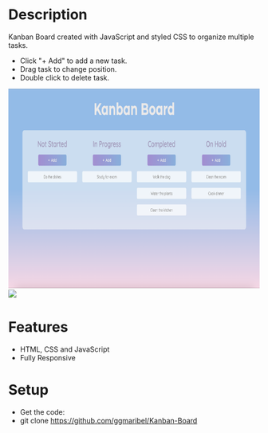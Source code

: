 # Description

Kanban Board created with JavaScript and styled CSS to organize multiple tasks.

- Click "+ Add" to add a new task.
- Drag task to change position.
- Double click to delete task.

<img src="img/kb.png" height="400">
<img src="img/kb.img" height="400">

# Features

- HTML, CSS and JavaScript
- Fully Responsive



# Setup

- Get the code:
- git clone https://github.com/ggmaribel/Kanban-Board